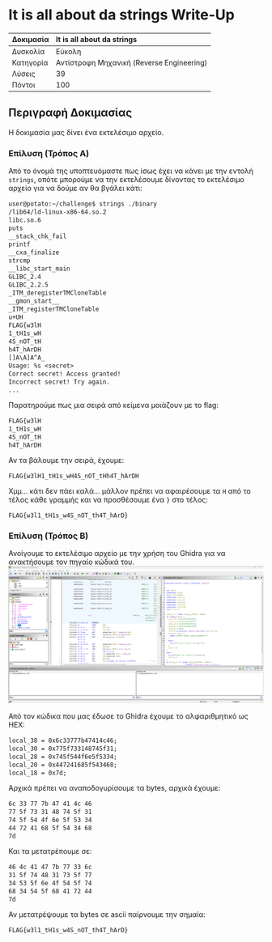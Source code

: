 # It is all about da strings Write-Up

| Δοκιμασία | It is all about da strings |
| :------- | :----- |
| Δυσκολία | Εύκολη |
| Κατηγορία | Αντίστροφη Mηχανική (Reverse Engineering) |
| Λύσεις | 39 |
| Πόντοι | 100 |

## Περιγραφή Δοκιμασίας

Η δοκιμασία μας δίνει ένα εκτελέσιμο αρχείο.

### Επίλυση (Τρόπος Α)

Από το όνομά της υποπτευόμαστε πως ίσως έχει να κάνει με την εντολή `strings`, οπότε μπορούμε να την εκτελέσουμε δίνοντας το εκτελέσιμο αρχείο για να δούμε αν θα βγάλει κάτι:
```
user@potato:~/challenge$ strings ./binary
/lib64/ld-linux-x86-64.so.2
libc.so.6
puts
__stack_chk_fail
printf
__cxa_finalize
strcmp
__libc_start_main
GLIBC_2.4
GLIBC_2.2.5
_ITM_deregisterTMCloneTable
__gmon_start__
_ITM_registerTMCloneTable
u+UH
FLAG{w3lH
1_tH1s_wH
4S_nOT_tH
h4T_hArDH
[]A\A]A^A_
Usage: %s <secret>
Correct secret! Access granted!
Incorrect secret! Try again.
...
```

Παρατηρούμε πως μια σειρά από κείμενα μοιάζουν με το flag:

```
FLAG{w3lH
1_tH1s_wH
4S_nOT_tH
h4T_hArDH
```

Αν τα βάλουμε την σειρά, έχουμε:
```
FLAG{w3lH1_tH1s_wH4S_nOT_tHh4T_hArDH
```

Χμμ... κάτι δεν πάει καλά... μάλλον πρέπει να αφαιρέσουμε τα `Η` από το τέλος κάθε γραμμής και να προσθέσουμε ένα `}` στο τέλος:
```
FLAG{w3l1_tH1s_w4S_nOT_th4T_hArD}
```

### Επίλυση (Τρόπος Β)

Ανοίγουμε το εκτελέσιμο αρχείο με την χρήση του Ghidra για να ανακτήσουμε τον πηγαίο κώδικά του.
![](ghidra.png)

Από τον κώδικα που μας έδωσε το Ghidra έχουμε το αλφαριθμητικό ως HEX:
```
local_38 = 0x6c33777b47414c46;
local_30 = 0x775f733148745f31;
local_28 = 0x745f544f6e5f5334;
local_20 = 0x447241685f543468;
local_18 = 0x7d;
```

Αρχικά πρέπει να αναποδογυρίσουμε τα bytes, αρχικά έχουμε:
```
6c 33 77 7b 47 41 4c 46
77 5f 73 31 48 74 5f 31
74 5f 54 4f 6e 5f 53 34
44 72 41 68 5f 54 34 68
7d
```

Και τα μετατρέπουμε σε:
```
46 4c 41 47 7b 77 33 6c
31 5f 74 48 31 73 5f 77
34 53 5f 6e 4f 54 5f 74
68 34 54 5f 68 41 72 44
7d
```

Αν μετατρέψουμε τα bytes σε ascii παίρνουμε την σημαία:
```
FLAG{w3l1_tH1s_w4S_nOT_th4T_hArD}
```
